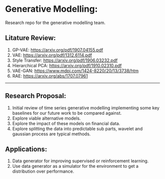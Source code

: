 # Generative Modelling:
Research repo for the generative modelling team.

## Litature Review:
1. GP-VAE: https://arxiv.org/pdf/1907.04155.pdf
2. VAE: https://arxiv.org/pdf/1312.6114.pdf
3. Style Transfer: https://arxiv.org/pdf/1906.03232.pdf
4. Hierarchical PCA: https://arxiv.org/pdf/1910.02310.pdf
5. VAE-GAN: https://www.mdpi.com/1424-8220/20/13/3738/htm
6. RAE: https://arxiv.org/abs/1707.07961

---

## Research Proposal:
1) Initial review of time series generative modelling implementing some key baselines for our future work to be compared against.
2) Explore viable alternative models.
3) Explore the impact of these models on financial data.
4) Explore splitting the data into predictable sub parts, wavelet and gaussian process are typical methods.

## Applications:
1) Data generator for improving supervised or reinforcement learning.
2) Use data generator as a simulator for the environment to get a distribution over performance.
